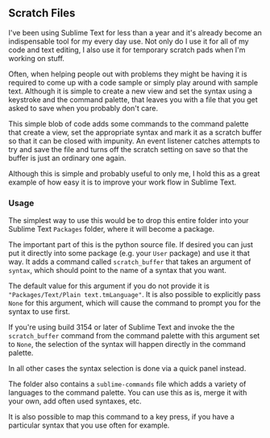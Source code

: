 Scratch Files
-------------

I've been using Sublime Text for less than a year and it's already become an
indispensable tool for my every day use. Not only do I use it for all of my
code and text editing, I also use it for temporary scratch pads when I'm
working on stuff.

Often, when helping people out with problems they might be having it is
required to come up with a code sample or simply play around with sample text.
Although it is simple to create a new view and set the syntax using a keystroke
and the command palette, that leaves you with a file that you get asked to save
when you probably don't care.

This simple blob of code adds some commands to the command palette that create
a view, set the appropriate syntax and mark it as a scratch buffer so that it
can be closed with impunity. An event listener catches attempts to try and save
the file and turns off the scratch setting on save so that the buffer is just
an ordinary one again.

Although this is simple and probably useful to only me, I hold this as a great
example of how easy it is to improve your work flow in Sublime Text.

### Usage

The simplest way to use this would be to drop this entire folder into your
Sublime Text `Packages` folder, where it will become a package.

The important part of this is the python source file. If desired you can just
put it directly into some package (e.g. your `User` package) and use it that
way. It adds a command called `scratch_buffer` that takes an argument of
`syntax`, which should point to the name of a syntax that you want.

The default value for this argument if you do not provide it is
`"Packages/Text/Plain text.tmLanguage"`. It is also possible to explicitly pass
`None` for this argument, which will cause the command to prompt you for the
syntax to use first.

If you're using build 3154 or later of Sublime Text and invoke the the
`scratch_buffer` command from the command palette with this argument set to
`None`, the selection of the syntax will happen directly in the command
palette.

In all other cases the syntax selection is done via a quick panel instead.

The folder also contains a `sublime-commands` file which adds a variety of
languages to the command palette. You can use this as is, merge it with your
own, add often used syntaxes, etc.

It is also possible to map this command to a key press, if you have a particular
syntax that you use often for example.